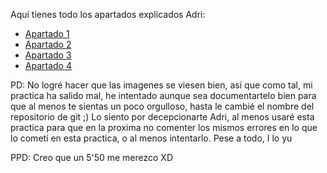 Aquí tienes todo los apartados explicados Adri:

- [Apartado 1](Apartado%201.pdf)
- [Apartado 2](Apartado%202.pdf)
- [Apartado 3](Apartado%203.pdf)
- [Apartado 4](Apartado%204.pdf)

PD: No logré hacer que las imagenes se viesen bien, así que como tal, mi practica ha salido mal, he intentado aunque sea documentartelo bien para que al menos te sientas un poco orgulloso, hasta le cambié el nombre del repositorio de git ;) Lo siento por decepcionarte Adri, al menos usaré esta practica para que en la proxima no comenter los mismos errores en lo que lo cometí en esta practica, o al menos intentarlo. Pese a todo, I lo yu

PPD: Creo que un 5'50 me merezco XD


